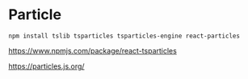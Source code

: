 # Particle
`npm install tslib tsparticles tsparticles-engine react-particles`

https://www.npmjs.com/package/react-tsparticles

https://particles.js.org/